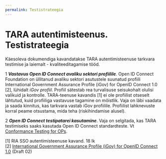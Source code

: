 ```yaml
---
permalink: Testistrateegia
---
```


# TARA autentimisteenus. Testistrateegia

Käesoleva dokumendiga kavandatakse TARA autentimisteenuse tarkvara testimise ja laiemalt - kvaliteeditagamise tööd.

1  ***Vastavus Open ID Connect avaliku sektori profiilile***. Open ID Connect Foundation on üllitanud avaliku sektori asutustele suunatud profiili International Government Assurance Profile (iGov) for OpenID Connect 1.0 [2], lühidalt _iGov profiil_. Profiil sätestab rea turvalisuse seisukohalt olulisi valikuid ja kontrolle. TARA-teenuse kavandis [1] ei ole profiilist otseselt lähtutud, kuid profiiliga vastavuse tagamine on mõistlik. Vaja on läbi vaadata ja saada kinnitus, kas tarkvara vastab iGov profiilile. Profiilist lahknevuste korral peame otsustama, mida teha (riskihindamise alusel).

2  ***Open ID Connect testipatarei kasutamine***. Vaja on selgitada, kas TARA testimiseks saaks kasutada Open ID Connect standardteste. Vt [Conformance Testing for OPs](http://openid.net/certification/testing/).

[1] RIA SSO autentimisteenuse kavand. 18 lk<br>
[2] [International Government Assurance Profile (iGov) for OpenID Connect 1.0](http://openid.net/specs/openid-igov-openid-connect-1_0-02.html) (Draft 02)
